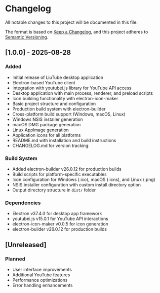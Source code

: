 # Changelog

All notable changes to this project will be documented in this file.

The format is based on [Keep a Changelog](https://keepachangelog.com/en/1.0.0/),
and this project adheres to [Semantic Versioning](https://semver.org/spec/v2.0.0.html).

## [1.0.0] - 2025-08-28

### Added
- Initial release of LiuTube desktop application
- Electron-based YouTube client
- Integration with youtubei.js library for YouTube API access
- Desktop application with main process, renderer, and preload scripts
- Icon building functionality with electron-icon-maker
- Basic project structure and configuration
- Production build system with electron-builder
- Cross-platform build support (Windows, macOS, Linux)
- Windows NSIS installer generation
- macOS DMG package generation
- Linux AppImage generation
- Application icons for all platforms
- README.md with installation and build instructions
- CHANGELOG.md for version tracking

### Build System
- Added electron-builder v26.0.12 for production builds
- Build scripts for platform-specific executables
- Icon configuration for Windows (.ico), macOS (.icns), and Linux (.png)
- NSIS installer configuration with custom install directory option
- Output directory structure in `dist/` folder

### Dependencies
- Electron v37.4.0 for desktop app framework
- youtubei.js v15.0.1 for YouTube API interactions
- electron-icon-maker v0.0.5 for icon generation
- electron-builder v26.0.12 for production builds

## [Unreleased]

### Planned
- User interface improvements
- Additional YouTube features
- Performance optimizations
- Error handling enhancements